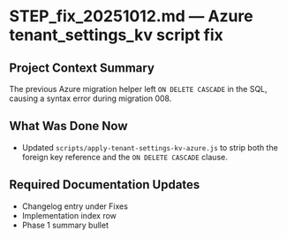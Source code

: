 # STEP_fix_20251012.md — Azure tenant_settings_kv script fix

## Project Context Summary
The previous Azure migration helper left `ON DELETE CASCADE` in the SQL, causing a syntax error during migration 008.

## What Was Done Now
- Updated `scripts/apply-tenant-settings-kv-azure.js` to strip both the foreign key reference and the `ON DELETE CASCADE` clause.

## Required Documentation Updates
- Changelog entry under Fixes
- Implementation index row
- Phase 1 summary bullet
